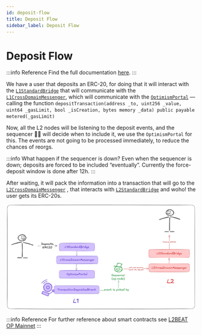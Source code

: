 ```yaml
---
id: deposit-flow
title: Deposit Flow
sidebar_label: Deposit Flow
---
```

# Deposit Flow

:::info Reference
Find the full documentation [here](https://docs.optimism.io/stack/transactions/deposit-flow).
:::

We have a user that deposits an ERC-20, for doing that it will interact with the [`L1StandardBridge`](https://github.com/ethereum-optimism/optimism/blob/cd2b0c13ca993d95422c447fce0e14227b50a5cb/packages/contracts-bedrock/src/L1/L1StandardBridge.sol) that will communicate with the [`L1CrossDomainMessenger`](https://github.com/ethereum-optimism/optimism/blob/cd2b0c13ca993d95422c447fce0e14227b50a5cb/op-e2e/bindings/l1crossdomainmessenger.go#L63), which will communicate with the [`OptimismPortal`](https://github.com/ethereum-optimism/optimism/blob/cd2b0c13ca993d95422c447fce0e14227b50a5cb/packages/contracts-bedrock/src/L1/OptimismPortal2.sol) —calling the function `depositTransaction(address _to, uint256 _value, uint64 _gasLimit, bool _isCreation, bytes memory _data) public payable metered(_gasLimit)`

Now, all the L2 nodes will be listening to the deposit events, and the sequencer 👷‍♂️ will decide when to include it, we use the `OptimismPortal` for this. The events are not going to be processed immediately, to reduce the chances of reorgs.

:::info What happen if the sequencer is down?
Even when the sequencer is down; deposits are forced to be included “eventually”. Currently the force-deposit window is done after 12h.
:::

After waiting, it will pack the information into a transaction that will go to the [`L2CrossDomainMessenger`](https://github.com/ethereum-optimism/optimism/blob/cd2b0c13ca993d95422c447fce0e14227b50a5cb/packages/contracts-bedrock/src/L2/L2CrossDomainMessenger.sol) , that interacts with [`L2StandardBridge`](https://github.com/ethereum-optimism/optimism/blob/cd2b0c13ca993d95422c447fce0e14227b50a5cb/packages/contracts-bedrock/src/L2/L2StandardBridge.sol#L17) and woho! the user gets its ERC-20s.

![deposit.png](img/deposit-flow.png)

:::info Reference
For further reference about smart contracts see [L2BEAT OP Mainnet](https://l2beat.com/scaling/projects/op-mainnet#contracts)
:::

